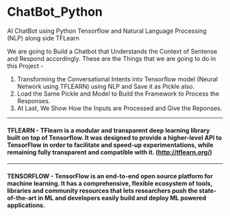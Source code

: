 # ChatBot_Python
AI ChatBot using Python Tensorflow and Natural Language Processing (NLP) along side TFLearn

We are going to Build a Chatbot that Understands the Context of Sentense and Respond accordingly.
These are the Things that we are going to do in this Project -
1. Transforming the Conversational Intents into Tensorflow model (Neural Network using TFLEARN) using NLP and Save it as Pickle also.
2. Load the Same Pickle and Model to Build the Framework to Process the Responses.
3. At Last, We Show How the Inputs are Processed and Give the Reponses.
------------------------------------------------------------------------------------------------------

#### TFLEARN  - TFlearn is a modular and transparent deep learning library built on top of Tensorflow. It was designed to provide a higher-level API to TensorFlow in order to facilitate and speed-up experimentations, while remaining fully transparent and compatible with it.  (http://tflearn.org/)
-------------------------------------------------------------------------------------------------------
#### TENSORFLOW - TensorFlow is an end-to-end open source platform for machine learning. It has a comprehensive, flexible ecosystem of tools, libraries and community resources that lets researchers push the state-of-the-art in ML and developers easily build and deploy ML powered applications.
